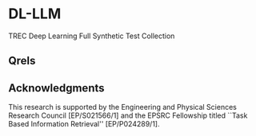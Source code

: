 # DL-LLM
TREC Deep Learning Full Synthetic Test Collection

## Qrels

## Acknowledgments
This research is supported by the Engineering and Physical Sciences Research Council [EP/S021566/1] and the EPSRC Fellowship titled ``Task Based Information Retrieval'' [EP/P024289/1].
